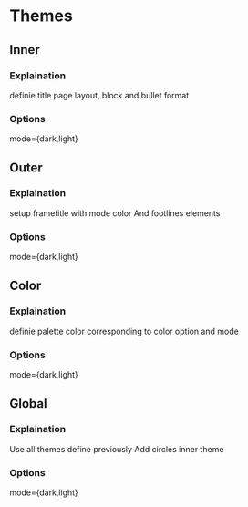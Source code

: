 Themes
======
Inner
-----

### Explaination
definie title page layout, block and bullet format


### Options
mode={dark,light}

Outer
-----

### Explaination
setup frametitle with mode color
And footlines elements

### Options
mode={dark,light}

Color
-----

### Explaination
definie palette color corresponding to color option and mode

### Options
mode={dark,light}

Global
------

### Explaination
Use all themes define previously
Add circles inner theme

### Options
mode={dark,light}
